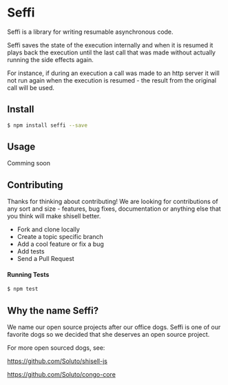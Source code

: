 # Seffi
Seffi is a library for writing resumable asynchronous code.

Seffi saves the state of the execution internally and when it is resumed it plays back the execution until the last call that was made without actually running the side effects again.

For instance, if during an execution a call was made to an http server it will not run again when the execution is resumed - the result from the original call will be used.

## Install
```sh
$ npm install seffi --save
```

## Usage
Comming soon

## Contributing
Thanks for thinking about contributing! We are looking for contributions of any sort and size - features, bug fixes, documentation or anything else that you think will make shisell better.
* Fork and clone locally
* Create a topic specific branch
* Add a cool feature or fix a bug
* Add tests
* Send a Pull Request

#### Running Tests
```sh
$ npm test
```

## Why the name Seffi?
We name our open source projects after our office dogs. 
Seffi is one of our favorite dogs so we decided that she deserves an open source project.

For more open sourced dogs, see:

https://github.com/Soluto/shisell-js

https://github.com/Soluto/congo-core
